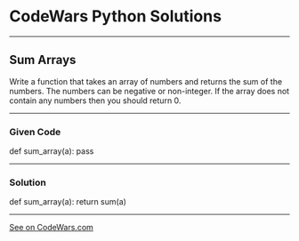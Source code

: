 # CodeWars Python Solutions

---

## Sum Arrays



Write a function that takes an array of numbers and returns the sum of the numbers. The numbers can be negative or non-integer. If the array does not contain any numbers then you should return 0.

---

### Given Code

def sum_array(a):
  pass

---

### Solution

def sum_array(a):
  return sum(a)
    


-------

[See on CodeWars.com](https://www.codewars.com/kata/53dc54212259ed3d4f00071c/train/python)
